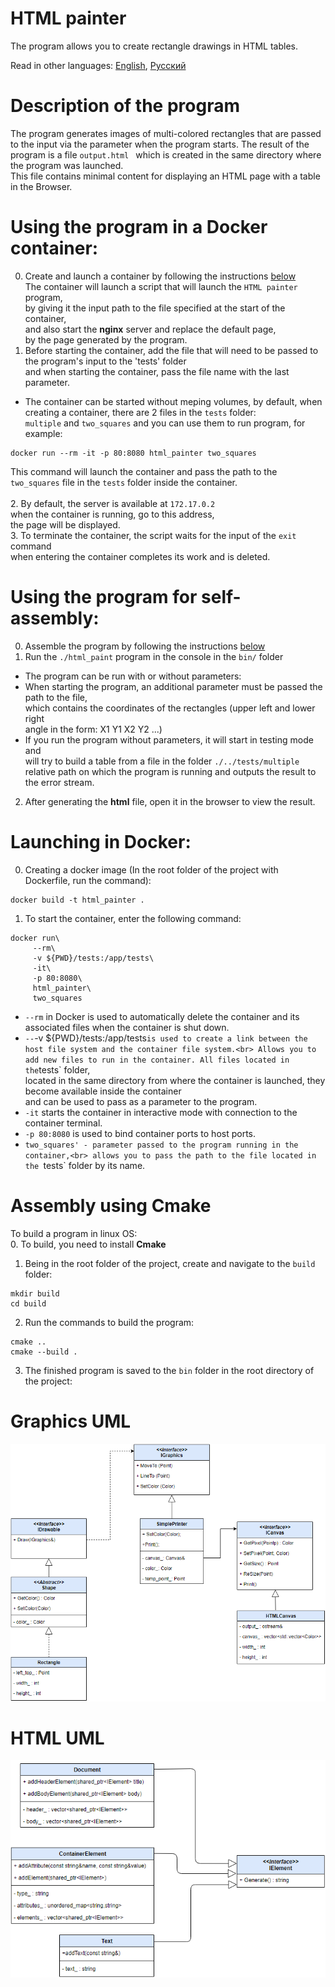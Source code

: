 # HTML painter

The program allows you to create rectangle drawings in HTML tables.

Read in other languages: [English](README.md), [Русский](README.Russian.md)

# Description of the program

The program generates images of multi-colored rectangles that are passed to the input via the parameter when the program starts.
The result of the program is a file `output.html ` which is created in the same directory where the program was launched.<br>
This file contains minimal content for displaying an HTML page with a table in the Browser.

# Using the program in a Docker container:

 0. Create and launch a container by following the instructions [below](#launching-in-docker)<br>
 	The container will launch a script that will launch the `HTML painter` program,<br>
 	by giving it the input path to the file specified at the start of the container,<br>
 	and also start the **nginx** server and replace the default page, <br>
 	by the page generated by the program.<br>
1. Before starting the container, add the file that will need to be passed to the program's input to the 'tests' folder<br>
 	and when starting the container, pass the file name with the last parameter.<br>
 	
 - The container can be started without meping volumes, by default, when creating a container, there are 2 files in the `tests` folder:<br>
   `multiple` and `two_squares` and you can use them to run program, for example:<br>
    
```
docker run --rm -it -p 80:8080 html_painter two_squares
```

   This command will launch the container and pass the path to the `two_squares` file in the `tests` folder inside the container.<br>
   <br>
2. By default, the server is available at `172.17.0.2`<br>
 	when the container is running, go to this address, <br>
 	the page will be displayed.<br>
3. To terminate the container, the script waits for the input of the `exit` command<br>
when entering the container completes its work and is deleted.<br>

# Using the program for self-assembly:

  0. Assemble the program by following the instructions [below](#assembly-using-cmake)
  1. Run the `./html_paint` program in the console in the `bin/` folder<br>
  - The program can be run with or without parameters:<br>
  - When starting the program, an additional parameter must be passed the path to the file,<br>
    which contains the coordinates of the rectangles (upper left and lower right<br>
    angle in the form: X1 Y1 X2 Y2 ...)<br>
  - If you run the program without parameters, it will start in testing mode and <br>
    will try to build a table from a file in the folder `./../tests/multiple` <br>
    relative path on which the program is running and outputs the result to the error stream.<br>
  2. After generating the **html** file, open it in the browser to view the result.<br>
  
# Launching in Docker:

0. Creating a docker image (In the root folder of the project with Dockerfile, run the command):<br>

```
docker build -t html_painter .
```

1. To start the container, enter the following command:<br>

```
docker run\
	 --rm\
	 -v ${PWD}/tests:/app/tests\
	 -it\
	 -p 80:8080\
	 html_painter\
	 two_squares
```

- `--rm` in Docker is used to automatically delete the container and its associated files when the container is shut down.<br>
- `--`-v ${PWD}/tests:/app/tests` is used to create a link between the host file system and the container file system.<br>
 	Allows you to add new files to run in the container. All files located in the `tests` folder, <br>
 	located in the same directory from where the container is launched, they become available inside the container<br>
 	and can be used to pass as a parameter to the program.<br>
- `-it` starts the container in interactive mode with connection to the container terminal.<br>
- `-p 80:8080` is used to bind container ports to host ports.<br>
- `two_squares' - parameter passed to the program running in the container,<br>
 	 allows you to pass the path to the file located in the `tests` folder by its name.<br>

# Assembly using Cmake

To build a program in linux OS:<br>
0. To build, you need to install **Cmake**<br>
1. Being in the root folder of the project, create and navigate to the `build` folder:<br>

```
mkdir build
cd build
```
2. Run the commands to build the program:<br>
```
cmake .. 
cmake --build .
```
3. The finished program is saved to the `bin` folder in the root directory of the project:<br>

# Graphics UML

<picture>
  <img alt="Graphics UML" src="https://github.com/ZakharovYuriy/painter/blob/main/UML/Graphics.PNG">
</picture>

# HTML UML

<picture>
  <img alt="HTML UML" src="https://github.com/ZakharovYuriy/painter/blob/main/UML/XML.PNG">
</picture>

